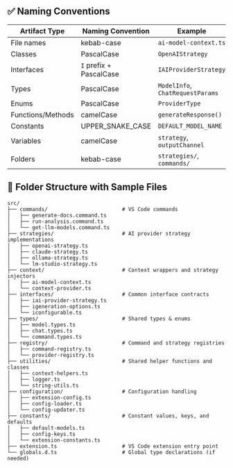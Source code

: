 ## ✅ Naming Conventions

| Artifact Type | Naming Convention | Example |
|--------|--------|--------|
| File names | kebab-case | `ai-model-context.ts` |
| Classes | PascalCase| `OpenAIStrategy` |
| Interfaces | `I` prefix + PascalCase | `IAIProviderStrategy` |
| Types | PascalCase | `ModelInfo`, `ChatRequestParams` |
| Enums | PascalCase | `ProviderType` |
| Functions/Methods | camelCase | `generateResponse()` | 
| Constants | UPPER_SNAKE_CASE | `DEFAULT_MODEL_NAME` | 
| Variables | camelCase | `strategy`, `outputChannel` | 
| Folders | kebab-case | `strategies/`, `commands/` | 

## 📁 Folder Structure with Sample Files

```plaintext
src/
├── commands/                        # VS Code commands
│   ├── generate-docs.command.ts
│   ├── run-analysis.command.ts
│   └── get-llm-models.command.ts
├── strategies/                      # AI provider strategy implementations
│   ├── openai-strategy.ts
│   ├── claude-strategy.ts
│   ├── ollama-strategy.ts
│   └── lm-studio-strategy.ts
├── context/                         # Context wrappers and strategy injectors
│   ├── ai-model-context.ts
│   └── context-provider.ts
├── interfaces/                      # Common interface contracts
│   ├── iai-provider-strategy.ts
│   ├── igeneration-options.ts
│   └── iconfigurable.ts
├── types/                           # Shared types & enums
│   ├── model.types.ts
│   ├── chat.types.ts
│   └── command.types.ts
├── registry/                        # Command and strategy registries
│   ├── command-registry.ts
│   └── provider-registry.ts
├── utilities/                       # Shared helper functions and classes
│   ├── context-helpers.ts
│   ├── logger.ts
│   └── string-utils.ts
├── configuration/                   # Configuration handling
│   ├── extension-config.ts
│   ├── config-loader.ts
│   └── config-updater.ts
├── constants/                       # Constant values, keys, and defaults
│   ├── default-models.ts
│   ├── config-keys.ts
│   └── extension-constants.ts
├── extension.ts                     # VS Code extension entry point
└── globals.d.ts                     # Global type declarations (if needed)
```

